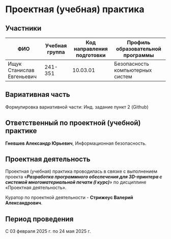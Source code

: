 # Проектная (учебная) практика

## Участники

| ФИО | Учебная группа | Код направления подготовки | Профиль образовательной программы |
|-|-|-|-|
| Ищук Станислав Евгеньевич | 241-351 | 10.03.01 | Безопасность компьютерных систем |

## Вариативная часть

Формулировка вариативной части: Инд. задание пункт 2 (Github)

## Ответственный по проектной (учебной) практике

**Гневшев Александр Юрьевич**, Информационная безопасность.

## Проектная деятельность

Проектная (учебная) практика проводилась в связке с выполнением проекта «***Разработка программного обеспечения для 3D-принтера с системой многоматериальной печати (I курс)***» по дисциплине «Проектная деятельность».

Куратор по проектной деятельности - **Стрижеус Валерий Александрович**.

## Период проведения

С 03 февраля 2025 г. по 24 мая 2025 г.
